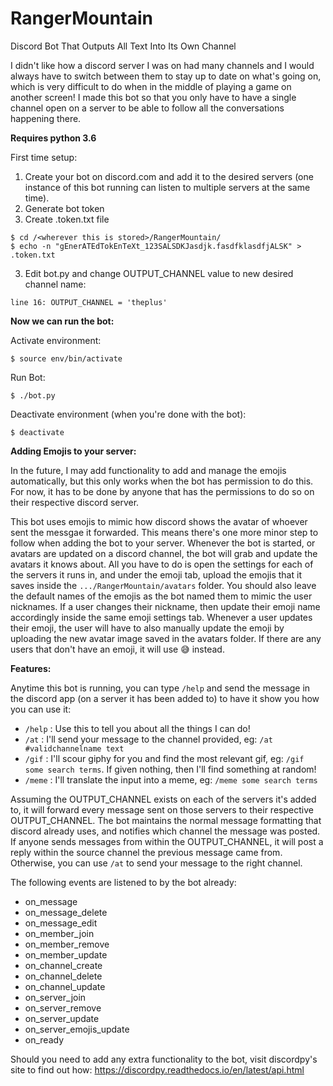 # RangerMountain
Discord Bot That Outputs All Text Into Its Own Channel

I didn't like how a discord server I was on had many channels and I would always have to switch between them to stay up to date on what's going on, which is very difficult to do when in the middle of playing a game on another screen! I made this bot so that you only have to have a single channel open on a server to be able to follow all the conversations happening there. 

**Requires python 3.6**

First time setup:

1. Create your bot on discord.com and add it to the desired servers 
(one instance of this bot running can listen to multiple servers at the same time).
2. Generate bot token
3. Create .token.txt file
```
$ cd /<wherever this is stored>/RangerMountain/
$ echo -n "gEnerATEdTokEnTeXt_123SALSDKJasdjk.fasdfklasdfjALSK" > .token.txt
```
3. Edit bot.py and change OUTPUT_CHANNEL value to new desired channel name:
```
line 16: OUTPUT_CHANNEL = 'theplus'
```

**Now we can run the bot:**

Activate environment:

```
$ source env/bin/activate
```

Run Bot:
```
$ ./bot.py
```

Deactivate environment (when you're done with the bot):

```
$ deactivate
```

**Adding Emojis to your server:**

In the future, I may add functionality to add and manage the emojis automatically, but this only works when the bot has permission to do this. For now, it has to be done by anyone that has the permissions to do so on their respective discord server.

This bot uses emojis to mimic how discord shows the avatar of whoever sent the messgae it forwarded. This means there's one more minor step to follow when adding the bot to your server. Whenever the bot is started, or avatars are updated on a discord channel, the bot will grab and update the avatars it knows about. All you have to do is open the settings for each of the servers it runs in, and under the emoji tab, upload the emojis that it saves inside the `.../RangerMountain/avatars` folder. You should also leave the default names of the emojis as the bot named them to mimic the user nicknames. If a user changes their nickname, then update their emoji name accordingly inside the same emoji settings tab. Whenever a user updates their emoji, the user will have to also manually update the emoji by uploading the new avatar image saved in the avatars folder. If there are any users that don't have an emoji, it will use 😅 instead.

**Features:**

Anytime this bot is running, you can type `/help` and send the message in the discord app (on a server it has been added to) to have it show you how you can use it:

- `/help` : Use this to tell you about all the things I can do!
- `/at` : I'll send your message to the channel provided, eg: `/at #validchannelname text`
- `/gif` : I'll scour giphy for you and find the most relevant gif, eg: `/gif some search terms`. If given nothing, then I'll find something at random!
- `/meme` : I'll translate the input into a meme, eg: `/meme some search terms`

Assuming the OUTPUT_CHANNEL exists on each of the servers it's added to, it will forward every message sent on those servers to their
respective OUTPUT_CHANNEL. The bot maintains the normal message formatting that discord already uses, and notifies which channel the message was posted. If anyone sends messages from within the OUTPUT_CHANNEL, it will post a reply within the source channel the previous message came from. Otherwise, you can use `/at` to send your message to the right channel.

The following events are listened to by the bot already:
- on_message
- on_message_delete
- on_message_edit
- on_member_join
- on_member_remove
- on_member_update
- on_channel_create
- on_channel_delete
- on_channel_update
- on_server_join
- on_server_remove
- on_server_update
- on_server_emojis_update
- on_ready

Should you need to add any extra functionality to the bot, visit discordpy's site to find out how: https://discordpy.readthedocs.io/en/latest/api.html
